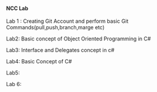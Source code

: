   #### NCC Lab ######
    
Lab 1 : Creating Git Account and perform basic Git Commands(pull,push,branch,marge etc)

Lab2: Basic concept of Object Oriented Programming in C#

Lab3: Interface and Delegates concept in c#

Lab4: Basic Concept of C# 

Lab5: 

Lab 6: 
